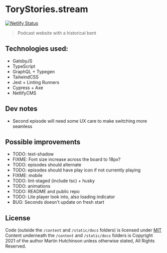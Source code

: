 # ToryStories.stream

[![Netlify Status](https://api.netlify.com/api/v1/badges/7c436fa4-a898-4aed-a5cb-5a4a768cae4e/deploy-status)](https://app.netlify.com/sites/torystories/deploys)

> Podcast website with a historical bent

## Technologies used:

-   GatsbyJS
-   TypeScript
-   GraphQL + Typegen
-   TailwindCSS
-   Jest + Linting Runners
-   Cypress + Axe
-   NetlifyCMS

## Dev notes

-   Second episode will need some UX care to make switching more seamless

## Possible improvements

-   TODO: text-shadow
-   FIXME: Font size increase across the board to 18px?
-   TODO: episodes should alternate
-   TODO: episodes should have play icon if not currently playing
-   FIXME: mobile
-   TODO: lint-staged (include tsc) + husky
-   TODO: animations
-   TODO: README and public repo
-   TODO: Lite player look into, also loading indicator
-   BUG: Seconds doesn't update on fresh start

## License

Code (outside the `/content` and `/static/docs` folders) is licensed under [MIT](./LICENSE)
Content underneath the `/content` and `/static/docs` folders is Copyright 2021 of the author Martin Hutchinson unless otherwise stated, All Rights Reserved.

